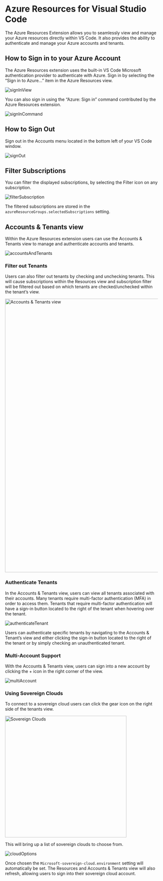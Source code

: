 # Azure Resources for Visual Studio Code

The Azure Resources Extension allows you to seamlessly view and manage your Azure resources directly within VS Code. It also provides the ability to authenticate and manage your Azure accounts and tenants.

## How to Sign in to your Azure Account

The Azure Resources extension uses the built-in VS Code Microsoft authentication provider to authenticate with Azure.
Sign in by selecting the “Sign in to Azure…” item in the Azure Resources view.

![signInView](images/extensions/signInView.png)

You can also sign in using the “Azure: Sign in” command contributed by the Azure Resources extension.

![signInCommand](images/extensions/signInCommandPallete.png)

## How to Sign Out

Sign out in the Accounts menu located in the bottom left of your VS Code window.

![signOut](images/extensions/signOut.png)

## Filter Subscriptions

You can filter the displayed subscriptions, by selecting the Filter icon on any subscription.

![filterSubscription](images/extensions/filterSub.png)

The filtered subscriptions are stored in the `azureResourceGroups.selectedSubscriptions` setting.

## Accounts & Tenants view

Within the Azure Resources extension users can use the Accounts & Tenants view to manage and authenticate accounts and tenants.

![accountsAndTenants](images/extensions/accountsAndTenants.png)

### Filter out Tenants

Users can also filter out tenants by checking and unchecking tenants. This will cause subscriptions within the Resources view and subscription filter will be filtered out based on which tenants are checked/unchecked within the tenant’s view.

<img width = "900" alt = "Accounts & Tenants view" src = "https://github.com/user-attachments/assets/d34c1f79-fb21-46f9-af3a-cbb109ba0414">

### Authenticate Tenants

In the Accounts & Tenants view, users can view all tenants associated with their accounts. Many tenants require multi-factor authentication (MFA) in order to access them. Tenants that require multi-factor authentication will have a sign-in button located to the right of the tenant when hovering over the tenant.

![authenticateTenant](images/extensions/authenticateTenant.png)

Users can authenticate specific tenants by navigating to the Accounts & Tenant’s view and either clicking the sign-in button located to the right of the tenant or by simply checking an unauthenticated tenant.

### Multi-Account Support

With the Accounts & Tenants view, users can sign into a new account by clicking the + icon in the right corner of the view.

![multiAccount](images/extensions/multiAccount.png)

### Using Sovereign Clouds

To connect to a sovereign cloud users can click the gear icon on the right side of the tenants view.

<img width = "400" alt = "Sovereign Clouds" src = "https://github.com/user-attachments/assets/d07af7a8-eab9-46db-8ab5-f386c5c78b57">

This will bring up a list of sovereign clouds to choose from.

![cloudOptions](images/extensions/cloudOptions.png)

Once chosen the `Microsoft-sovereign-cloud.environment` setting will automatically be set. The Resources and Accounts & Tenants view will also refresh, allowing users to sign into their sovereign cloud account.